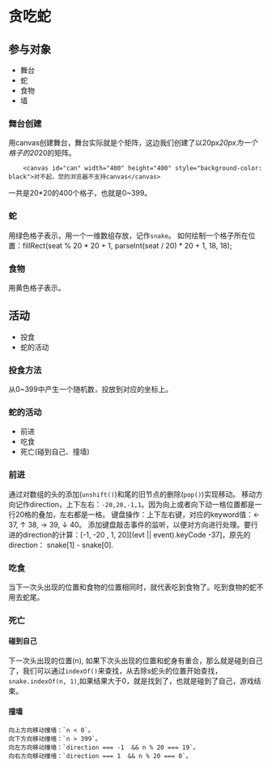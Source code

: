 # 贪吃蛇
## 参与对象
* 舞台
* 蛇
* 食物
* 墙
### 舞台创建
用canvas创建舞台，舞台实际就是个矩阵，这边我们创建了以20px*20px为一个格子的20*20的矩阵。

```
    <canvas id="can" width="400" height="400" style="background-color: black">对不起，您的浏览器不支持canvas</canvas>
```

一共是20*20的400个格子，也就是0~399。
### 蛇
用绿色格子表示，用一个一维数组存放，记作`snake`。
如何绘制一个格子所在位置：fillRect(seat % 20 * 20 + 1, parseInt(seat / 20) * 20 + 1, 18, 18);
### 食物
用黄色格子表示。
### 
## 活动
* 投食
* 蛇的活动
### 投食方法
从0~399中产生一个随机数，投放到对应的坐标上。
### 蛇的活动
* 前进
* 吃食
* 死亡(碰到自己、撞墙)
### 前进
通过对数组的头的添加(`unshift()`)和尾的旧节点的删除(`pop()`)实现移动。
移动方向记作direction，上下左右：`-20,20,-1,1`。因为向上或者向下动一格位置都是一行20格的叠加，左右都是一格。
键盘操作：上下左右键，对应的keyword值：← 37, ↑ 38, → 39, ↓ 40。
添加键盘敲击事件的监听，以便对方向进行处理。要行进的direction的计算：[-1, -20 , 1, 20][(evt || event).keyCode -37]，原先的direction： snake[1] - snake[0].
### 吃食
当下一次头出现的位置和食物的位置相同时，就代表吃到食物了。吃到食物的蛇不用去蛇尾。
### 死亡
 #### 碰到自己
 下一次头出现的位置(n), 如果下次头出现的位置和蛇身有重合，那么就是碰到自己了，我们可以通过`indexOf()`来查找，从去除s蛇头的位置开始查找，`snake.indexOf(n, 1)`,如果结果大于0，就是找到了，也就是碰到了自己，游戏结束。
 #### 撞墙
    向上方向移动撞墙：`n < 0`。
    向下方向移动撞墙：`n > 399`。
    向左方向移动撞墙：`direction === -1  && n % 20 === 19`。
    向右方向移动撞墙：`direction === 1  && n % 20 === 0`。
